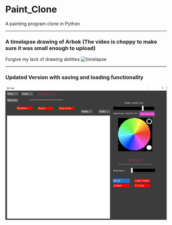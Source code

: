 # Paint_Clone
A painting program clone in Python


---
### A timelapse drawing of Arbok (The video is choppy to make sure it was small enough to upload)
Forgive my lack of drawing abilities
![timelapse](./readme/timelapse.gif)

---
### Updated Version with saving and loading functionality
![updated_version](https://github.com/jacob1st/Paint_Clone/blob/main/readme/paint_clone_save.PNG)
